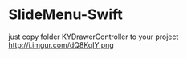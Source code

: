 # SlideMenu-Swift
just copy folder KYDrawerController to your project
http://i.imgur.com/dQ8KqIY.png

